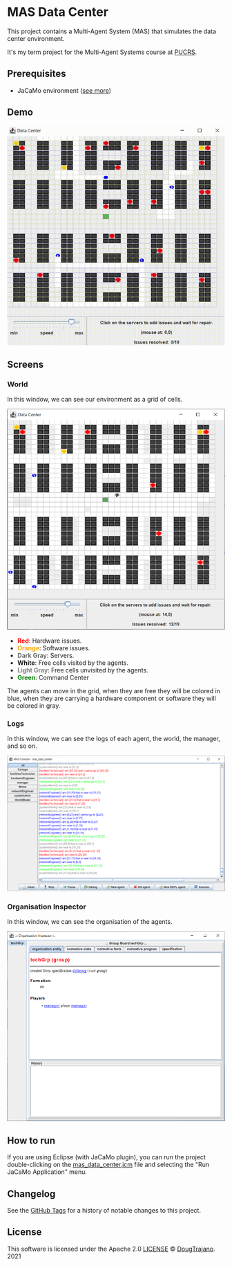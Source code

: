 # MAS Data Center

This project contains a Multi-Agent System (MAS) that simulates the data center environment.

It's my term project for the Multi-Agent Systems course at [PUCRS](https://www.pucrs.br/).

## Prerequisites

- JaCaMo environment ([see more](http://jacamo.sourceforge.net/))

## Demo

![](images/demo.gif)

## Screens

### World

In this window, we can see our environment as a grid of cells.

[![](images/world.png)](images/world.png)

- **<font color=red>Red</font>**: Hardware issues.
- **<span style="color: orange;">Orange</span>**: Software issues.
- **<span style="color: dimgray;">Dark Gray</span>**: Servers.
- **White**: Free cells visited by the agents.
- **<span style="color: gray;">Light Gray</span>**: Free cells unvisited by the agents.
- **<span style="color: green;">Green</span>**: Command Center

The agents can move in the grid, when they are free they will be colored in blue, when they are carrying a hardware component or software they will be colored in gray.

### Logs

In this window, we can see the logs of each agent, the world, the manager, and so on.

[![](images/logs.png)](images/logs.png)

### Organisation Inspector

In this window, we can see the organisation of the agents.

[![](images/org_inspector.png)](images/org_inspector.png)

## How to run

If you are using Eclipse (with JaCaMo plugin), you can run the project double-clicking on the [mas_data_center.jcm](mas_data_center.jcm) file and selecting the "Run JaCaMo Application" menu.

## Changelog

See the [GitHub Tags](https://github.com/DougTrajano/pucrs-mas-data-center/tags) for a history of notable changes to this project.

## License

This software is licensed under the Apache 2.0 [LICENSE](LICENSE) © [DougTrajano](https://github.com/DougTrajano). 2021